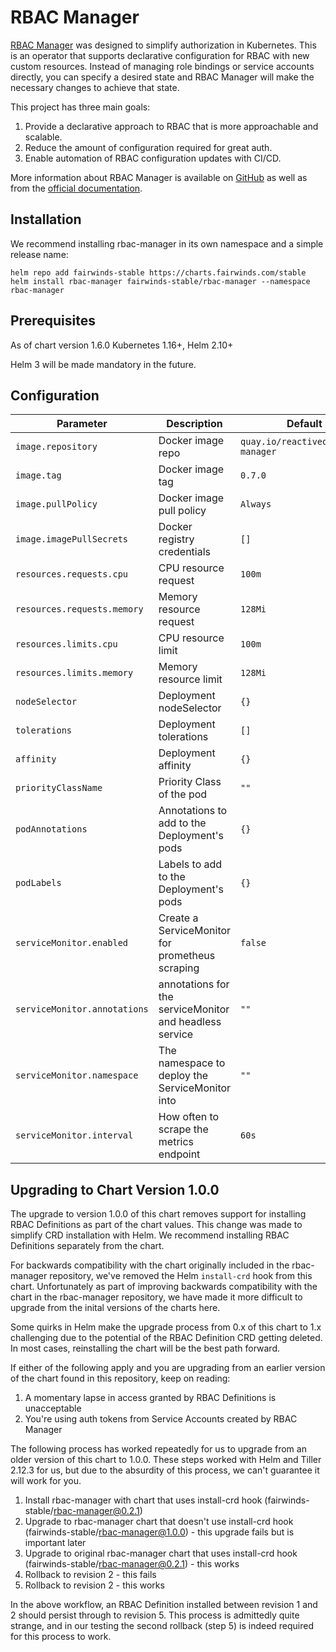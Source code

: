 # RBAC Manager

[RBAC Manager](https://fairwindsops.github.io/rbac-manager/) was designed to simplify authorization in Kubernetes. This is an operator that supports declarative configuration for RBAC with new custom resources. Instead of managing role bindings or service accounts directly, you can specify a desired state and RBAC Manager will make the necessary changes to achieve that state.

This project has three main goals:

1. Provide a declarative approach to RBAC that is more approachable and scalable.
2. Reduce the amount of configuration required for great auth.
3. Enable automation of RBAC configuration updates with CI/CD.

More information about RBAC Manager is available on [GitHub](https://github.com/FairwindsOps/rbac-manager) as well as from the [official documentation](https://fairwindsops.github.io/rbac-manager/).

## Installation

We recommend installing rbac-manager in its own namespace and a simple release name:

```
helm repo add fairwinds-stable https://charts.fairwinds.com/stable
helm install rbac-manager fairwinds-stable/rbac-manager --namespace rbac-manager
```

## Prerequisites

As of chart version 1.6.0 Kubernetes 1.16+, Helm 2.10+

Helm 3 will be made mandatory in the future.

## Configuration

| Parameter                    | Description                                              | Default                            |
| ---------------------------- | -------------------------------------------------------- | ---------------------------------- |
| `image.repository`           | Docker image repo                                        | `quay.io/reactiveops/rbac-manager` |
| `image.tag`                  | Docker image tag                                         | `0.7.0`                            |
| `image.pullPolicy`           | Docker image pull policy                                 | `Always`                           |
| `image.imagePullSecrets`     | Docker registry credentials                              | `[]`                               |
| `resources.requests.cpu`     | CPU resource request                                     | `100m`                             |
| `resources.requests.memory`  | Memory resource request                                  | `128Mi`                            |
| `resources.limits.cpu`       | CPU resource limit                                       | `100m`                             |
| `resources.limits.memory`    | Memory resource limit                                    | `128Mi`                            |
| `nodeSelector`               | Deployment nodeSelector                                  | `{}`                               |
| `tolerations`                | Deployment tolerations                                   | `[]`                               |
| `affinity`                   | Deployment affinity                                      | `{}`                               |
| `priorityClassName`          | Priority Class of the pod                                | `""`                               |
| `podAnnotations`             | Annotations to add to the Deployment's pods              | `{}`            |
| `podLabels`                  | Labels to add to the Deployment's pods                   | `{}`                 |
| `serviceMonitor.enabled`     | Create a ServiceMonitor for prometheus scraping          | `false` |
| `serviceMonitor.annotations` | annotations for the serviceMonitor and headless service  | `""` |
| `serviceMonitor.namespace`   | The namespace to deploy the ServiceMonitor into          | `""` |
| `serviceMonitor.interval`    | How often to scrape the metrics endpoint                 | `60s` |

## Upgrading to Chart Version 1.0.0

The upgrade to version 1.0.0 of this chart removes support for installing RBAC Definitions as part of the chart values. This change was made to simplify CRD installation with Helm. We recommend installing RBAC Definitions separately from the chart.

For backwards compatibility with the chart originally included in the rbac-manager repository, we've removed the Helm `install-crd` hook from this chart. Unfortunately as part of improving backwards compatibility with the chart in the rbac-manager repository, we have made it more difficult to upgrade from the inital versions of the charts here.

Some quirks in Helm make the upgrade process from 0.x of this chart to 1.x challenging due to the potential of the RBAC Definition CRD getting deleted. In most cases, reinstalling the chart will be the best path forward.

If either of the following apply and you are upgrading from an earlier version of the chart found in this repository, keep on reading:

1. A momentary lapse in access granted by RBAC Definitions is unacceptable
2. You're using auth tokens from Service Accounts created by RBAC Manager

The following process has worked repeatedly for us to upgrade from an older version of this chart to 1.0.0. These steps worked with Helm and Tiller 2.12.3 for us, but due to the absurdity of this process, we can't guarantee it will work for you.

1. Install rbac-manager with chart that uses install-crd hook (fairwinds-stable/rbac-manager@0.2.1)
2. Upgrade to rbac-manager chart that doesn't use install-crd hook (fairwinds-stable/rbac-manager@1.0.0) - this upgrade fails but is important later
3. Upgrade to original rbac-manager chart that uses install-crd hook (fairwinds-stable/rbac-manager@0.2.1) - this works
4. Rollback to revision 2 - this fails
5. Rollback to revision 2 - this works

In the above workflow, an RBAC Definition installed between revision 1 and 2 should persist through to revision 5. This process is admittedly quite strange, and in our testing the second rollback (step 5) is indeed required for this process to work.

